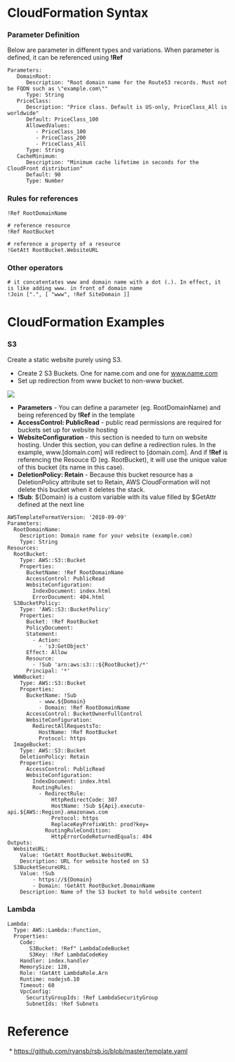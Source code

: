 # CloudFormation Syntax

### Parameter Definition
Below are parameter in different types and variations. When parameter is defined, it can be referenced using **!Ref**
```
Parameters:  
   DomainRoot:    
      Description: "Root domain name for the Route53 records. Must not be FQDN such as \"example.com\""    
      Type: String  
   PriceClass:    
      Description: "Price class. Default is US-only, PriceClass_All is worldwide"    
      Default: PriceClass_100    
      AllowedValues:      
         - PriceClass_100      
         - PriceClass_200      
         - PriceClass_All    
      Type: String  
   CacheMinimum:    
      Description: "Minimum cache lifetime in seconds for the CloudFront distribution"    
      Default: 90    
      Type: Number
```

### Rules for references
```# reference parameter
!Ref RootDomainName

# reference resource
!Ref RootBucket

# reference a property of a resource
!GetAtt RootBucket.WebsiteURL
```

### Other operators
```
# it concatentates www and domain name with a dot (.). In effect, it is like adding www. in front of domain name
!Join [".", [ "www", !Ref SiteDomain ]]  
```
# CloudFormation Examples
### S3
Create a static website purely using S3.
  * Create 2 S3 Buckets. One for name.com and one for www.name.com
  * Set up redirection from www bucket to non-www bucket.

![](https://raw.githubusercontent.com/widdix/aws-cf-templates/master/static-website/static-website.png)
  
  * **Parameters** - You can define a parameter (eg. RootDomainName) and being referenced by **!Ref** in the template
  * **AccessControl: PublicRead** - public read permissions are required for buckets set up for website hosting
  * **WebsiteConfiguration** - this section is needed to turn on website hosting. Under this section, you can define a redirection rules. In the example, www.[domain.com] will redirect to [domain.com]. And if **!Ref** is referencing the Resouce ID (eg. RootBucket), it will use the unique value of this bucket (its name in this case).
  * **DeletionPolicy: Retain** -  Because this bucket resource has a DeletionPolicy attribute set to Retain, AWS CloudFormation will not delete this bucket when it deletes the stack.
  * **!Sub**: ${Domain} is a custom variable with its value filled by $GetAttr defined at the next line
  
```
AWSTemplateFormatVersion: '2010-09-09'
Parameters:
  RootDomainName:
    Description: Domain name for your website (example.com)
    Type: String
Resources:
  RootBucket:
    Type: AWS::S3::Bucket
    Properties:
      BucketName: !Ref RootDomainName
      AccessControl: PublicRead
      WebsiteConfiguration:
        IndexDocument: index.html
        ErrorDocument: 404.html
  S3BucketPolicy:    
    Type: 'AWS::S3::BucketPolicy'    
    Properties:      
      Bucket: !Ref RootBucket      
      PolicyDocument:        
      Statement:        
        - Action:          
          - 's3:GetObject'          
      Effect: Allow          
      Resource:          
        - !Sub 'arn:aws:s3:::${RootBucket}/*'          
      Principal: '*'
  WWWBucket:
    Type: AWS::S3::Bucket
    Properties:
      BucketName: !Sub
          - www.${Domain}
          - Domain: !Ref RootDomainName
      AccessControl: BucketOwnerFullControl
      WebsiteConfiguration:
        RedirectAllRequestsTo:
          HostName: !Ref RootBucket
          Protocol: https
  ImageBucket:
    Type: AWS::S3::Bucket
    DeletionPolicy: Retain
    Properties:
      AccessControl: PublicRead
      WebsiteConfiguration:
        IndexDocument: index.html
        RoutingRules:
          - RedirectRule:
              HttpRedirectCode: 307
              HostName: !Sub ${Api}.execute-api.${AWS::Region}.amazonaws.com
              Protocol: https
              ReplaceKeyPrefixWith: prod?key=
            RoutingRuleCondition:
              HttpErrorCodeReturnedEquals: 404
Outputs:
  WebsiteURL:
    Value: !GetAtt RootBucket.WebsiteURL
    Description: URL for website hosted on S3
  S3BucketSecureURL:
    Value: !Sub
        - https://${Domain}
        - Domain: !GetAtt RootBucket.DomainName
    Description: Name of the S3 bucket to hold website content
```

### Lambda
```
Lambda:
  Type: AWS::Lambda::Function,			
  Properties:
    Code:
       S3Bucket: !Ref" LambdaCodeBucket
       S3Key: !Ref LambdaCodeKey
    Handler: index.handler
    MemorySize: 128,	
    Role: !GetAtt LambdaRole.Arn
    Runtime: nodejs6.10
    Timeout: 60
    VpcConfig:
      SecurityGroupIds: !Ref LambdaSecurityGroup
      SubnetIds: !Ref Subnets
```



# Reference
  * https://github.com/ryansb/rsb.io/blob/master/template.yaml
